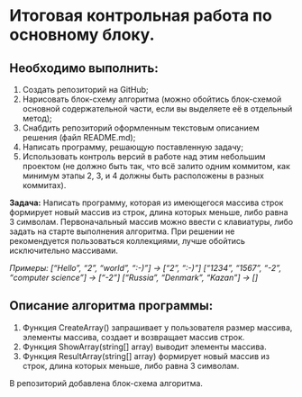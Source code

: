 # Итоговая контрольная работа по основному блоку.

## Необходимо выполнить:

1. Создать репозиторий на GitHub;
2. Нарисовать блок-схему алгоритма (можно обойтись блок-схемой основной содержательной части, если вы выделяете её в отдельный метод);
3. Снабдить репозиторий оформленным текстовым описанием решения (файл README.md);
4. Написать программу, решающую поставленную задачу;
5. Использовать контроль версий в работе над этим небольшим проектом (не должно быть так, что всё залито одним коммитом, как минимум этапы 2, 3, и 4 должны быть расположены в разных коммитах).

**Задача:** Написать программу, которая из имеющегося массива строк формирует новый массив из строк, длина которых меньше, либо равна 3 символам. Первоначальный массив можно ввести с клавиатуры, либо задать на старте выполнения алгоритма. При решении не рекомендуется пользоваться коллекциями, лучше обойтись исключительно массивами.

*Примеры:*
*[“Hello”, “2”, “world”, “:-)”] → [“2”, “:-)”]*
*[“1234”, “1567”, “-2”, “computer science”] → [“-2”]*
*[“Russia”, “Denmark”, “Kazan”] → []*

## Описание алгоритма программы:

1. Функция CreateArray() запрашивает у пользователя размер массива, элементы массива, создает и возвращает массив строк.
2. Функция ShowArray(string[] array) выводит элементы массива.
3. Функция ResultArray(string[] array) формирует новый массив из строк, длина которых меньше, либо равна 3 символам.

В репозиторий добавлена блок-схема алгоритма.
